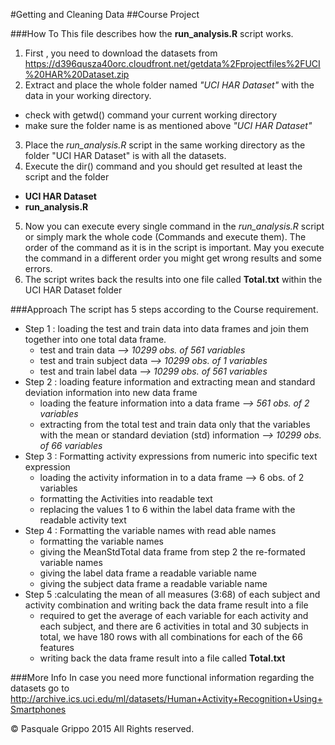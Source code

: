 #Getting and Cleaning Data
##Course Project

###How To
This file describes how the **run_analysis.R** script works.

1. First , you need to download the datasets from https://d396qusza40orc.cloudfront.net/getdata%2Fprojectfiles%2FUCI%20HAR%20Dataset.zip
2. Extract and place the whole folder named *"UCI HAR Dataset"* with the data in your working directory.
  + check with getwd() command your current working directory
  + make sure the folder name is as mentioned above *"UCI HAR Dataset"*
3. Place the *run_analysis.R* script in the same working directory as the folder "UCI HAR Dataset" is with all the datasets.
4. Execute the dir() command and you should get resulted at least the script and the folder
  + **UCI HAR Dataset**
  + **run_analysis.R**
5. Now you can execute every single command in the *run_analysis.R* script or simply mark the whole code (Commands and execute them). The order of the command as it is in the script is important. May you execute the command in a different order you might get wrong results and some errors.
6. The script writes back the results into one file called **Total.txt** within the UCI HAR Dataset folder

###Approach
The script has 5 steps according to the Course requirement.
- Step 1 : loading the test and train data into data frames and join them together into one total data frame.
  + test and train data *--> 10299 obs. of 561 variables*
  + test and train subject data *--> 10299 obs. of 1 variables*
  + test and train label data *--> 10299 obs. of 561 variables*
- Step 2 : loading feature information and extracting mean and standard deviation information into new data frame
  + loading the feature information into a data frame *--> 561 obs. of 2 variables*
  + extracting from the total test and train data only that the variables with the mean or standard deviation (std) information *--> 10299 obs. of 66 variables*
- Step 3 : Formatting activity expressions from numeric into specific text expression
  + loading the activity information in to a data frame --> 6 obs. of 2 variables
  + formatting the Activities into readable text
  + replacing the values 1 to 6 within the label data frame with the readable activity text
- Step 4 : Formatting the variable names with read able names
  + formatting the variable names
  + giving the MeanStdTotal data frame from step 2 the re-formated variable names
  + giving the label data frame a readable variable name
  + giving the subject data frame a readable variable name
- Step 5 :calculating the mean of all measures (3:68) of each subject and activity combination and writing back the data frame result into a file
  + required to get the average of each variable for each activity and each subject, and there are 6 activities in total and 30 subjects in total, we have 180 rows with all combinations for each of the 66 features
  + writing back the data frame result into a file called **Total.txt**



###More Info
In case you need more functional information regarding the datasets go to http://archive.ics.uci.edu/ml/datasets/Human+Activity+Recognition+Using+Smartphones


© Pasquale Grippo 2015 All Rights reserved.
